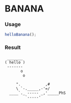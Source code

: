 
BANANA
===

### Usage

```js
helloBanana();
```

### Result

```
 _______
( hello )
 -------
       o
        o

     ".           ,#
     \ `-._____,-'=/
  ____`._ ----- _,'_____PhS
         `-----'
```
    